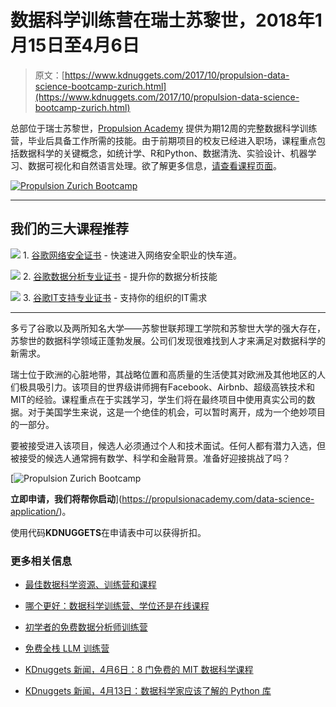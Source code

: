 # 数据科学训练营在瑞士苏黎世，2018年1月15日至4月6日

> 原文：[https://www.kdnuggets.com/2017/10/propulsion-data-science-bootcamp-zurich.html](https://www.kdnuggets.com/2017/10/propulsion-data-science-bootcamp-zurich.html)

总部位于瑞士苏黎世，[Propulsion Academy](http://www.propulsionacademy.com/) 提供为期12周的完整数据科学训练营，毕业后具备工作所需的技能。由于前期项目的校友已经进入职场，课程重点包括数据科学的关键概念，如统计学、R和Python、数据清洗、实验设计、机器学习、数据可视化和自然语言处理。欲了解更多信息，[请查看课程页面](https://propulsionacademy.com/data-science/)。

[![Propulsion Zurich Bootcamp](../Images/c975de25c6f385d06eba3b89e379d1c3.png)](https://propulsionacademy.com/data-science-application/)

* * *

## 我们的三大课程推荐

![](../Images/0244c01ba9267c002ef39d4907e0b8fb.png) 1\. [谷歌网络安全证书](https://www.kdnuggets.com/google-cybersecurity) - 快速进入网络安全职业的快车道。

![](../Images/e225c49c3c91745821c8c0368bf04711.png) 2\. [谷歌数据分析专业证书](https://www.kdnuggets.com/google-data-analytics) - 提升你的数据分析技能

![](../Images/0244c01ba9267c002ef39d4907e0b8fb.png) 3\. [谷歌IT支持专业证书](https://www.kdnuggets.com/google-itsupport) - 支持你的组织的IT需求

* * *

多亏了谷歌以及两所知名大学——苏黎世联邦理工学院和苏黎世大学的强大存在，苏黎世的数据科学领域正蓬勃发展。公司们发现很难找到人才来满足对数据科学的新需求。

瑞士位于欧洲的心脏地带，其战略位置和高质量的生活使其对欧洲及其他地区的人们极具吸引力。该项目的世界级讲师拥有Facebook、Airbnb、超级高铁技术和MIT的经验。课程重点在于实践学习，学生们将在最终项目中使用真实公司的数据。对于美国学生来说，这是一个绝佳的机会，可以暂时离开，成为一个绝妙项目的一部分。

要被接受进入该项目，候选人必须通过个人和技术面试。任何人都有潜力入选，但被接受的候选人通常拥有数学、科学和金融背景。准备好迎接挑战了吗？

[![Propulsion Zurich Bootcamp](../Images/1ff2f624dc428a6958f1767f7a7def0c.png)

**立即申请，我们将帮你启动**](https://propulsionacademy.com/data-science-application/)。

使用代码**KDNUGGETS**在申请表中可以获得折扣。

### 更多相关信息

+   [最佳数据科学资源、训练营和课程](https://www.kdnuggets.com/2023/12/springboard-best-data-science-resources-bootcamp-courses-learn-data-science-new-year)

+   [哪个更好：数据科学训练营、学位还是在线课程](https://www.kdnuggets.com/2022/09/best-data-science-bootcamp-degree-online-course.html)

+   [初学者的免费数据分析师训练营](https://www.kdnuggets.com/free-data-analyst-bootcamp-for-beginners)

+   [免费全栈 LLM 训练营](https://www.kdnuggets.com/2023/06/free-full-stack-llm-bootcamp.html)

+   [KDnuggets 新闻，4月6日：8 门免费的 MIT 数据科学课程](https://www.kdnuggets.com/2022/n14.html)

+   [KDnuggets 新闻，4月13日：数据科学家应该了解的 Python 库](https://www.kdnuggets.com/2022/n15.html)
